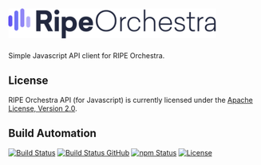 <h1><a href="https://tech.platforme.com"><img src="res/logo.svg" alt="RIPE Orchestra API (for Javascript)" height="60" style="height: 60px;"></a></h1>

Simple Javascript API client for RIPE Orchestra.

## License

RIPE Orchestra API (for Javascript) is currently licensed under the [Apache License, Version 2.0](http://www.apache.org/licenses/).

## Build Automation

[![Build Status](https://app.travis-ci.com/ripe-tech/ripe-orchestra-api-js.svg?branch=master)](https://travis-ci.com/github/ripe-tech/ripe-orchestra-api-js)
[![Build Status GitHub](https://github.com/ripe-tech/ripe-orchestra-api-js/workflows/Main%20Workflow/badge.svg)](https://github.com/ripe-tech/ripe-orchestra-api-js/actions)
[![npm Status](https://img.shields.io/npm/v/ripe-orchestra-api.svg)](https://www.npmjs.com/package/ripe-orchestra-api)
[![License](https://img.shields.io/badge/license-Apache%202.0-blue.svg)](https://www.apache.org/licenses/)
